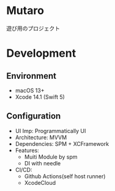 # Mutaro
遊び用のプロジェクト

# Development

## Environment
- macOS 13+
- Xcode 14.1 (Swift 5)

## Configuration
- UI Imp: Programmatically UI
- Architecture: MVVM
- Dependencies: SPM + XCFramework
- Features:
  - Muiti Module by spm
  - DI with needle
- CI/CD:
  - Github Actions(self host runner)
  - XcodeCloud
